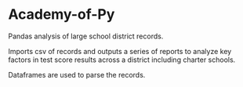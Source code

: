 # Academy-of-Py
Pandas analysis of large school district records.


Imports csv of records and outputs a series of reports to analyze key factors in test score results across a district including charter schools.

Dataframes are used to parse the records.
